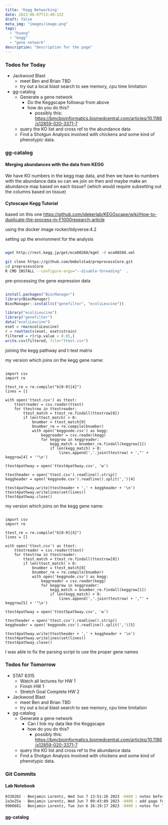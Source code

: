 ```yaml
---
title: 'Kegg Networking'
date: 2023-06-07T13:40:13Z
draft: false
meta_img: "images/image.png"
tags:
  - "huang"
  - "kegg"
  - "gene network"
description: "Description for the page"
---
```


### Todos for Today

- Jackwood Blast
  - meet Ben and Brian TBD
  - try out a local blast search to see memory, cpu time limitation
- gg-catalog
  - Generate a gene network 
    - Do the Keggscape followup from above
    - how do you do this?
      - possibly this: https://bmcbioinformatics.biomedcentral.com/articles/10.1186/s12859-020-3371-7
  - query the KO list and cross ref to the abundance data
  - Find a Shotgun Analysis involved with chickens and some kind of phenotypic data.

### gg-catalog

#### Merging abundances with the data from KEGG

We have KO numbers in the kegg map data, and then we have ko numbers with the abundance data so can we join on then and maybe make an abundance map based on each tissue? (which would require subsetting out the columns based on tissue)

#### Cytoscape Kegg Tutorial

based on this one https://github.com/idekerlab/KEGGscape/wiki/How-to-duplicate-the-process-in-F1000research-article

using the docker image rocker/tidyverse:4.2

setting up the environment for the analysis

```bash

wget http://rest.kegg.jp/get/eco00260/kgml -O eco00260.xml

git clone https://github.com/bmbolstad/preprocessCore.git
cd preprocessCore
R CMD INSTALL --configure-args="--disable-threading"  .
```

pre-processing the gene expression data

```R

install.packages("BiocManager")
library(BiocManager)
BiocManager::install(c("genefilter", "ecoliLeucine"))

library("ecoliLeucine")
library("genefilter")
data("ecoliLeucine")
eset = rma(ecoliLeucine)
r = rowttests(eset, eset$strain)
filtered = r[r$p.value < 0.05,]
write.csv(filtered, file="ttest.csv")
```

 joining the kegg pathway and t-test matrix

my version which joins on the kegg gene name:

```python3

import csv
import re

ttest_re = re.compile("b[0-9]{4}")
lines = []

with open('ttest.csv') as ttest:
    ttestreader = csv.reader(ttest)
    for ttestrow in ttestreader:
        ttest_match = ttest_re.findall(ttestrow[0])
        if len(ttest_match) > 0:
            bnumber = ttest_match[0]
            bnumber_re = re.compile(bnumber)
            with open('keggnode.csv') as kegg:
                keggreader = csv.reader(kegg)
                for keggrow in keggreader:
                    kegg_match = bnumber_re.findall(keggrow[1])
                    if len(kegg_match) > 0:
                        lines.append(','.join(ttestrow) + ',"' + keggrow[4] + '"\n')

ttest4pathway = open('ttest4pathway.csv', 'w')

ttestheader = open('ttest.csv').readline().strip()
keggheader = open('keggnode.csv').readline().split(',')[4]

ttest4pathway.write(ttestheader + ',' + keggheader + '\n')
ttest4pathway.writelines(set(lines))
ttest4pathway.close()
```

my version which joins on the kegg gene name:

```python3

import csv
import re

ttest_re = re.compile("b[0-9]{4}")
lines = []

with open('ttest.csv') as ttest:
    ttestreader = csv.reader(ttest)
    for ttestrow in ttestreader:
        ttest_match = ttest_re.findall(ttestrow[0])
        if len(ttest_match) > 0:
            bnumber = ttest_match[0]
            bnumber_re = re.compile(bnumber)
            with open('keggnode.csv') as kegg:
                keggreader = csv.reader(kegg)
                for keggrow in keggreader:
                    kegg_match = bnumber_re.findall(keggrow[1])
                    if len(kegg_match) > 0:
                        lines.append(','.join(ttestrow) + ',"' + keggrow[5] + '"\n')

ttest4pathway = open('ttest5pathway.csv', 'w')

ttestheader = open('ttest.csv').readline().strip()
keggheader = open('keggnode.csv').readline().split(',')[5]

ttest4pathway.write(ttestheader + ',' + keggheader + '\n')
ttest4pathway.writelines(set(lines))
ttest4pathway.close()
```

I was able to fix the parsing script to use the proper gene names

### Todos for Tomorrow

- STAT 6315
  - Watch all lectures for HW 1
  - Finish HW 1
  - Stretch Goal Complete HW 2
- Jackwood Blast
  - meet Ben and Brian TBD
  - try out a local blast search to see memory, cpu time limitation
- gg-catalog
  - Generate a gene network 
    - Can I link my data like the Keggscape
    - how do you do this?
      - possibly this: https://bmcbioinformatics.biomedcentral.com/articles/10.1186/s12859-020-3371-7
  - query the KO list and cross ref to the abundance data
  - Find a Shotgun Analysis involved with chickens and some kind of phenotypic data.
  
### Git Commits

#### Lab Notebook

```bash
0338202 - Benjamin Lorentz, Wed Jun 7 13:51:26 2023 -0400 : notes before lunch
2a3e25a - Benjamin Lorentz, Wed Jun 7 09:43:09 2023 -0400 : add page for Wednesday
9908681 - Benjamin Lorentz, Tue Jun 6 16:19:17 2023 -0400 : notes for Tuesday
```

#### gg-catalog

```bash
```